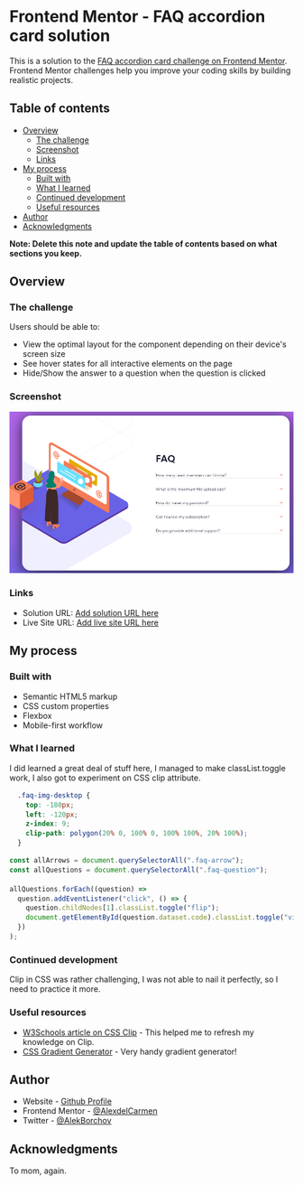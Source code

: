 # Frontend Mentor - FAQ accordion card solution

This is a solution to the [FAQ accordion card challenge on Frontend Mentor](https://www.frontendmentor.io/challenges/faq-accordion-card-XlyjD0Oam). Frontend Mentor challenges help you improve your coding skills by building realistic projects. 

## Table of contents

- [Overview](#overview)
  - [The challenge](#the-challenge)
  - [Screenshot](#screenshot)
  - [Links](#links)
- [My process](#my-process)
  - [Built with](#built-with)
  - [What I learned](#what-i-learned)
  - [Continued development](#continued-development)
  - [Useful resources](#useful-resources)
- [Author](#author)
- [Acknowledgments](#acknowledgments)

**Note: Delete this note and update the table of contents based on what sections you keep.**

## Overview

### The challenge

Users should be able to:

- View the optimal layout for the component depending on their device's screen size
- See hover states for all interactive elements on the page
- Hide/Show the answer to a question when the question is clicked

### Screenshot

![](./images/screenshot.png)



### Links

- Solution URL: [Add solution URL here](https://github.com/AlexdelCarmen/faq-component)
- Live Site URL: [Add live site URL here](https://alexdelcarmen.github.io/faq-component/)

## My process

### Built with

- Semantic HTML5 markup
- CSS custom properties
- Flexbox
- Mobile-first workflow

### What I learned

I did learned a great deal of stuff here, I managed to make classList.toggle work, I also got to experiment on CSS clip attribute.  


```css
  .faq-img-desktop {
    top: -180px;
    left: -120px;
    z-index: 9;
    clip-path: polygon(20% 0, 100% 0, 100% 100%, 20% 100%);
  }
```
```js
const allArrows = document.querySelectorAll(".faq-arrow");
const allQuestions = document.querySelectorAll(".faq-question");

allQuestions.forEach((question) =>
  question.addEventListener("click", () => {
    question.childNodes[1].classList.toggle("flip");
    document.getElementById(question.dataset.code).classList.toggle("visible");
  })
);
```


### Continued development

Clip in CSS was rather challenging, I was not able to nail it perfectly, so I need to practice it more. 

### Useful resources

- [W3Schools article on CSS Clip](https://www.w3schools.com/cssref/pr_pos_clip.asp) - This helped me to refresh my knowledge on Clip. 
- [CSS Gradient Generator](https://cssgradient.io/) - Very handy gradient generator!

## Author

- Website - [Github Profile](https://github.com/AlexdelCarmen)
- Frontend Mentor - [@AlexdelCarmen](https://www.frontendmentor.io/profile/AlexdelCarmen)
- Twitter - [@AlekBorchov](https://twitter.com/AlekBorchov)

## Acknowledgments

To mom, again.
